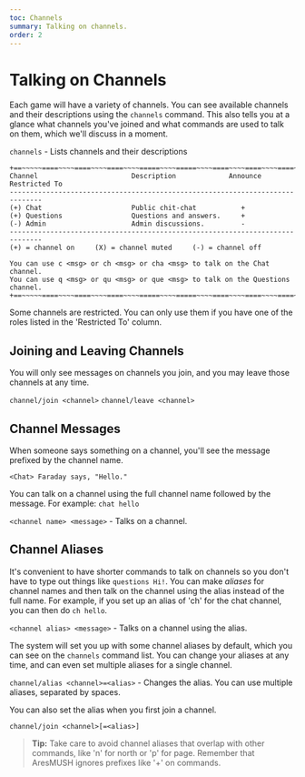 ```yaml
---
toc: Channels
summary: Talking on channels.
order: 2
---
```

# Talking on Channels

Each game will have a variety of channels.  You can see available channels and their descriptions using the `channels` command.  This also tells you at a glance what channels you've joined and what commands are used to talk on them, which we'll discuss in a moment.

`channels` - Lists channels and their descriptions

    +==~~~~~====~~~~====~~~~====~~~~=====~~~~=====~~~~====~~~~====~~~~====~~~~~==+
    Channel                       Description             Announce  Restricted To
    ------------------------------------------------------------------------------
    (+) Chat                      Public chit-chat           +      
    (+) Questions                 Questions and answers.     +   
    (-) Admin                     Admin discussions.         -   
    ------------------------------------------------------------------------------
    (+) = channel on     (X) = channel muted     (-) = channel off
    
    You can use c <msg> or ch <msg> or cha <msg> to talk on the Chat channel. 
    You can use q <msg> or qu <msg> or que <msg> to talk on the Questions channel. 
    +==~~~~~====~~~~====~~~~====~~~~=====~~~~=====~~~~====~~~~====~~~~====~~~~~==+

Some channels are restricted.  You can only use them if you have one of the roles listed in the 'Restricted To' column.

## Joining and Leaving Channels

You will only see messages on channels you join, and you may leave those channels at any time. 

`channel/join <channel>`
`channel/leave <channel>`

## Channel Messages

When someone says something on a channel, you'll see the message prefixed by the channel name.

    <Chat> Faraday says, "Hello."

You can talk on a channel using the full channel name followed by the message.  For example: `chat hello`

`<channel name> <message>` - Talks on a channel.

## Channel Aliases

It's convenient to have shorter commands to talk on channels so you don't have to type out things like `questions Hi!`.  You can make *aliases* for channel names and then talk on the channel using the alias instead of the full name.  For example, if you set up an alias of 'ch' for the chat channel, you can then do `ch hello`.

`<channel alias> <message>` - Talks on a channel using the alias.

The system will set you up with some channel aliases by default, which you can see on the `channels` command list.  You can change your aliases at any time, and can even set multiple aliases for a single channel.

`channel/alias <channel>=<alias>` - Changes the alias.  You can use multiple aliases, separated by spaces.

You can also set the alias when you first join a channel.

`channel/join <channel>[=<alias>]`

> **Tip:** Take care to avoid channel aliases that overlap with other commands, like 'n' for north or 'p' for page.  Remember that AresMUSH ignores prefixes like '+' on commands.